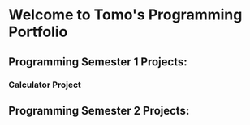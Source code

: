 # Welcome to Tomo's Programming Portfolio

## Programming Semester 1 Projects:

### Calculator Project

## Programming Semester 2 Projects:
